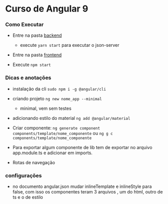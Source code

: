 # Curso de Angular 9

### Como Executar

- Entre na pasta [backend](./backend)
  - execute `yarn start` para executar o json-server

- Entre na pasta [frontend](./frontend)
- Execute `npm start`

### Dicas e anotações

- instalação da cli `sudo npm i -g @angular/cli`
- criando projeto `ng new nome_app --minimal`
  - minimal, vem sem testes
- adicionando estilo do material `ng add @angular/material`
- Criar componente: `ng generate component components/template/nome_componente` ou `ng g c components/template/nome_componente`
- Para exportar algum componente de lib tem de exportar no arquivo app.module.ts e adicionar em imports.

- Rotas de navegação

### configurações
- no documento angular.json mudar inlineTemplate e inlineStyle para false, com isso os componentes teram 3 arquivos , um do html, outro de ts e o de estilo